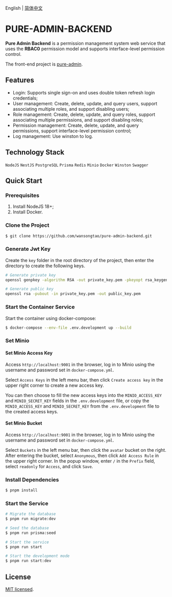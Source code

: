 English | [简体中文](/README.zh-CN.md)
# PURE-ADMIN-BACKEND

**Pure Admin Backend** is a permission management system web service that uses the **RBAC0** permission model and supports interface-level permission control.

The front-end project is [pure-admin](https://github.com/wansongtao/pure-admin).

## Features

- Login: Supports single sign-on and uses double token refresh login credentials;
- User management: Create, delete, update, and query users, support associating multiple roles, and support disabling users;
- Role management: Create, delete, update, and query roles, support associating multiple permissions, and support disabling roles;
- Permission management: Create, delete, update, and query permissions, support interface-level permission control;
- Log management: Use winston to log.

## Technology Stack

`NodeJS` `NestJS` `PostgreSQL` `Prisma` `Redis` `Minio` `Docker` `Winston` `Swagger`

## Quick Start

### Prerequisites

1. Install NodeJS 18+;
2. Install Docker.

### Clone the Project

```bash
$ git clone https://github.com/wansongtao/pure-admin-backend.git
```

### Generate Jwt Key

Create the `key` folder in the root directory of the project, then enter the directory to create the following keys.

```bash
# Generate private key
openssl genpkey -algorithm RSA -out private_key.pem -pkeyopt rsa_keygen_bits:2048

# Generate public key
openssl rsa -pubout -in private_key.pem -out public_key.pem
```

### Start the Container Service

Start the container using docker-compose:

```bash
$ docker-compose --env-file .env.development up --build
```

### Set Minio

#### Set Minio Access Key

Access `http://localhost:9001` in the browser, log in to Minio using the username and password set in `docker-compose.yml`.

Select `Access Keys` in the left menu bar, then click `Create access key` in the upper right corner to create a new access key.

You can then choose to fill the new access keys into the `MINIO_ACCESS_KEY` and `MINIO_SECRET_KEY` fields in the `.env.development` file, or copy the `MINIO_ACCESS_KEY` and `MINIO_SECRET_KEY` from the `.env.development` file to the created access keys.

#### Set Minio Bucket

Access `http://localhost:9001` in the browser, log in to Minio using the username and password set in `docker-compose.yml`.

Select `Buckets` in the left menu bar, then click the `avatar` bucket on the right. After entering the bucket, select `Anonymous`, then click `Add Access Rule` in the upper right corner. In the popup window, enter `/` in the `Prefix` field, select `readonly` for `Access`, and click `Save`.

### Install Dependencies

```bash
$ pnpm install
```

### Start the Service

```bash
# Migrate the database
$ pnpm run migrate:dev

# Seed the database
$ pnpm run prisma:seed

# Start the service
$ pnpm run start

# Start the development mode
$ pnpm run start:dev
```

## License

[MIT licensed](LICENSE).

